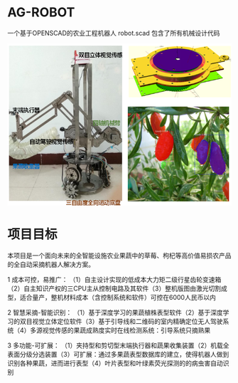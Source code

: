 # AG-ROBOT
一个基于OPENSCAD的农业工程机器人
robot.scad 包含了所有机械设计代码

![项目结构图](https://github.com/LEX-2025/AG-ROBOT/blob/master/SACD_ROBOT/agbot.png?raw=true)

# 项目目标

本项目是一个面向未来的全智能设施农业果蔬中的草莓、枸杞等高价值易损农产品的全自动采摘机器人解决方案。

1 成本可控，易推广： 
（1）自主设计实现的低成本大力矩二级行星齿轮变速箱（2）自主知识产权的三CPU主从控制电路及其软件（3）整机版图由激光切割成型，适合量产，整机材料成本（含控制系统和软件）可控在6000人民币以内

2 智慧采摘-智能识别： 
（1）基于深度学习的果蔬植株表型软件（2）基于深度学习的双目视觉立体定位软件（3）基于引导线和二维码的室内精确定位无人驾驶系统（4）多源视觉传感的果蔬成熟度实时在线检测系统：引导系统只摘熟果

3 多功能-可扩展：
（1）夹持型和剪切型末端执行器和蔬果收集装置（2）机载全表面分级分选装置（3）可扩展：通过多果蔬表型数据库的建立，使得机器人做到识别各种果蔬，进而进行表型（4）叶片表型和叶绿素荧光探测的的病虫害自动识别
